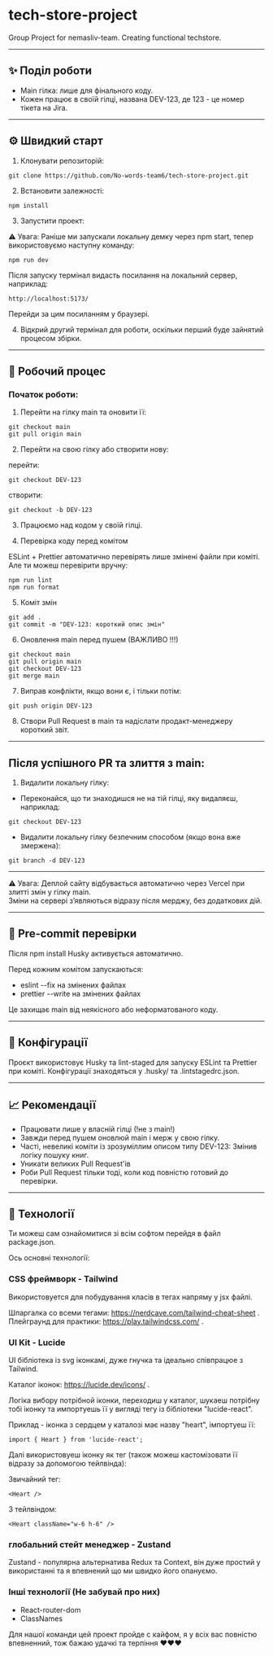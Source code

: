# tech-store-project

Group Project for nemasliv-team. Creating functional techstore.

---

## ✨ Поділ роботи

- Main гілка: лише для фінального коду.
- Кожен працює в своїй гілці, названа DEV-123, де 123 - це номер тікета на Jira.

---

## ⚙️ Швидкий старт

1. Клонувати репозиторій:

```
git clone https://github.com/No-words-team6/tech-store-project.git
```

2. Встановити залежності:

```
npm install
```

3. Запустити проект:

⚠️ Увага: Раніше ми запускали локальну демку через npm start, тепер використовуємо наступну команду:

```
npm run dev
```

Після запуску термінал видасть посилання на локальний сервер, наприклад:

```
http://localhost:5173/
```

Перейди за цим посиланням у браузері.

4. Відкрий другий термінал для роботи,
   оскільки перший буде зайнятий процесом збірки.

---

## 🚀 Робочий процес

### Початок роботи:

1. Перейти на гілку main та оновити її:

```
git checkout main
git pull origin main
```

2. Перейти на свою гілку або створити нову:

перейти:

```
git checkout DEV-123
```

створити:

```
git checkout -b DEV-123
```

3. Працюємо над кодом у своїй гілці.

4. Перевірка коду перед комітом

ESLint + Prettier автоматично перевірять лише змінені файли при коміті.
Але ти можеш перевірити вручну:

```
npm run lint
npm run format
```

5. Коміт змін

```
git add .
git commit -m "DEV-123: короткий опис змін"
```

6. Оновлення main перед пушем (ВАЖЛИВО !!!)

```
git checkout main
git pull origin main
git checkout DEV-123
git merge main
```

7. Виправ конфлікти, якщо вони є, і тільки потім:

```
git push origin DEV-123
```

8. Створи Pull Request в main та надіслати продакт-менеджеру короткий звіт.

---

## Після успішного PR та злиття з main:

1. Видалити локальну гілку:

- Переконайся, що ти знаходишся не на тій гілці, яку видаляєш, наприклад:

```
git checkout DEV-123
```

- Видалити локальну гілку безпечним способом (якщо вона вже змержена):

```
git branch -d DEV-123
```

---

⚠️ Увага: Деплой сайту відбувається автоматично через Vercel при злитті змін у гілку main.  
Зміни на сервері з’являються відразу після мерджу, без додаткових дій.

---

## 🔐 Pre-commit перевірки

Після npm install Husky активується автоматично.

Перед кожним комітом запускаються:

- eslint --fix на змінених файлах
- prettier --write на змінених файлах

Це захищає main від неякісного або неформатованого коду.

---

## 📄 Конфігурації

Проєкт використовує Husky та lint-staged для запуску ESLint та Prettier при коміті.
Конфігурації знаходяться у .husky/ та .lintstagedrc.json.

---

## 📈 Рекомендації

- Працювати лише у власній гілці (!не з main!)
- Завжди перед пушем оновлюй main і мерж у свою гілку.
- Часті, невеликі коміти із зрозуміллим описом типу DEV-123: Змінив логіку пошуку книг.
- Уникати великих Pull Request'ів
- Роби Pull Request тільки тоді, коли код повністю готовий до перевірки.

---

## 🤖 Технології

Ти можеш сам ознайомитися зі всім софтом перейдя в файл package.json.

Ось основні технології:

### CSS фреймворк - Tailwind

Використовуется для побудування класів в тегах напряму у jsx файлі.

Шпаргалка со всеми тегами: https://nerdcave.com/tailwind-cheat-sheet .
Плейграунд для практики: https://play.tailwindcss.com/ .

### UI Kit - Lucide

UI бібліотека із svg іконкамі, дуже гнучка та ідеально співпрацюе з Tailwind.

Каталог іконок: https://lucide.dev/icons/ .

Логіка вибору потрібной іконки, переходиш у каталог, шукаеш потрібну тобі іконку
та импортуешь її у вигляді тегу із бібліотеки "lucide-react".

Приклад - іконка з сердцем у каталозі має назву "heart", імпортуеш її:

```
import { Heart } from 'lucide-react';
```

Далі використовуеш іконку як тег (також можеш кастомізовати її відразу за допомогою тейлвінда):

Звичайний тег:

```
<Heart />
```

З тейлвіндом:

```
<Heart className="w-6 h-6" />
```

### глобальний стейт менеджер - Zustand

Zustand - популярна альтернатива Redux та Context,
він дуже простий у використанні та я впевнений що ми швидко його опануємо.

### Інші технології (Не забувай про них)

- React-router-dom
- ClassNames

Для нашої команди цей проект пройде с кайфом,
я у всіх вас повністю впевненний, тож бажаю удачкі та терпіння ❤️❤️❤️
